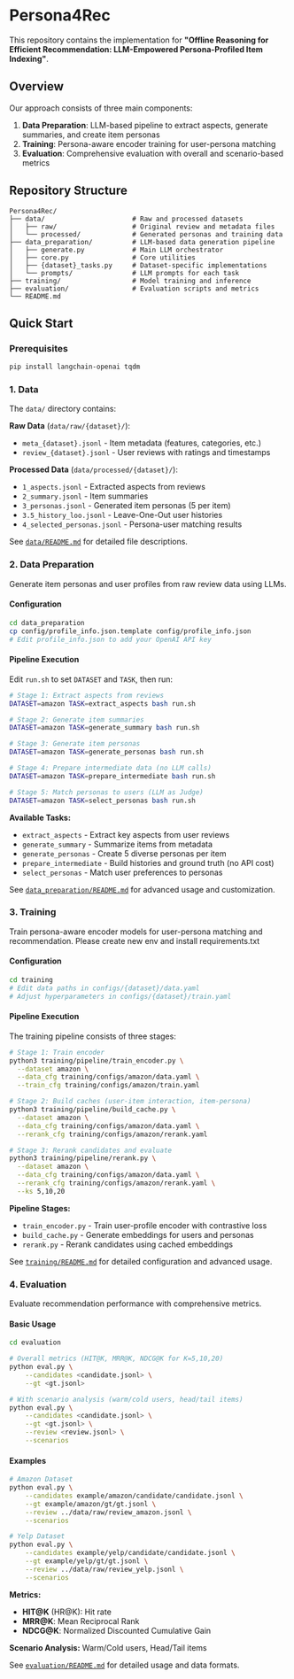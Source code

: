 # Persona4Rec

This repository contains the implementation for **"Offline Reasoning for Efficient Recommendation: LLM-Empowered Persona-Profiled Item Indexing"**.

## Overview

Our approach consists of three main components:

1. **Data Preparation**: LLM-based pipeline to extract aspects, generate summaries, and create item personas
2. **Training**: Persona-aware encoder training for user-persona matching
3. **Evaluation**: Comprehensive evaluation with overall and scenario-based metrics

## Repository Structure

```
Persona4Rec/
├── data/                      # Raw and processed datasets
│   ├── raw/                   # Original review and metadata files
│   └── processed/             # Generated personas and training data
├── data_preparation/          # LLM-based data generation pipeline
│   ├── generate.py            # Main LLM orchestrator
│   ├── core.py                # Core utilities
│   ├── {dataset}_tasks.py     # Dataset-specific implementations
│   └── prompts/               # LLM prompts for each task
├── training/                  # Model training and inference
├── evaluation/                # Evaluation scripts and metrics
└── README.md
```

## Quick Start

### Prerequisites

```bash
pip install langchain-openai tqdm 
```

### 1. Data

The `data/` directory contains:

**Raw Data** (`data/raw/{dataset}/`):
- `meta_{dataset}.jsonl` - Item metadata (features, categories, etc.)
- `review_{dataset}.jsonl` - User reviews with ratings and timestamps

**Processed Data** (`data/processed/{dataset}/`):
- `1_aspects.jsonl` - Extracted aspects from reviews
- `2_summary.jsonl` - Item summaries
- `3_personas.jsonl` - Generated item personas (5 per item)
- `3.5_history_loo.jsonl` - Leave-One-Out user histories
- `4_selected_personas.jsonl` - Persona-user matching results

See [`data/README.md`](data/README.md) for detailed file descriptions.

### 2. Data Preparation

Generate item personas and user profiles from raw review data using LLMs.

#### Configuration

```bash
cd data_preparation
cp config/profile_info.json.template config/profile_info.json
# Edit profile_info.json to add your OpenAI API key
```

#### Pipeline Execution

Edit `run.sh` to set `DATASET` and `TASK`, then run:

```bash
# Stage 1: Extract aspects from reviews
DATASET=amazon TASK=extract_aspects bash run.sh

# Stage 2: Generate item summaries
DATASET=amazon TASK=generate_summary bash run.sh

# Stage 3: Generate item personas
DATASET=amazon TASK=generate_personas bash run.sh

# Stage 4: Prepare intermediate data (no LLM calls)
DATASET=amazon TASK=prepare_intermediate bash run.sh

# Stage 5: Match personas to users (LLM as Judge)
DATASET=amazon TASK=select_personas bash run.sh
```

**Available Tasks:**
- `extract_aspects` - Extract key aspects from user reviews
- `generate_summary` - Summarize items from metadata
- `generate_personas` - Create 5 diverse personas per item
- `prepare_intermediate` - Build histories and ground truth (no API cost)
- `select_personas` - Match user preferences to personas

See [`data_preparation/README.md`](data_preparation/README.md) for advanced usage and customization.

### 3. Training

Train persona-aware encoder models for user-persona matching and recommendation. Please create new env and install requirements.txt

#### Configuration
```bash
cd training
# Edit data paths in configs/{dataset}/data.yaml
# Adjust hyperparameters in configs/{dataset}/train.yaml
```

#### Pipeline Execution

The training pipeline consists of three stages:
```bash
# Stage 1: Train encoder
python3 training/pipeline/train_encoder.py \
  --dataset amazon \
  --data_cfg training/configs/amazon/data.yaml \
  --train_cfg training/configs/amazon/train.yaml

# Stage 2: Build caches (user-item interaction, item-persona)
python3 training/pipeline/build_cache.py \
  --dataset amazon \
  --data_cfg training/configs/amazon/data.yaml \
  --rerank_cfg training/configs/amazon/rerank.yaml

# Stage 3: Rerank candidates and evaluate
python3 training/pipeline/rerank.py \
  --dataset amazon \
  --data_cfg training/configs/amazon/data.yaml \
  --rerank_cfg training/configs/amazon/rerank.yaml \
  --ks 5,10,20
```

**Pipeline Stages:**
- `train_encoder.py` - Train user-profile encoder with contrastive loss
- `build_cache.py` - Generate embeddings for users and personas
- `rerank.py` - Rerank candidates using cached embeddings

See [`training/README.md`](training/README.md) for detailed configuration and advanced usage.

### 4. Evaluation

Evaluate recommendation performance with comprehensive metrics.

#### Basic Usage

```bash
cd evaluation

# Overall metrics (HIT@K, MRR@K, NDCG@K for K=5,10,20)
python eval.py \
    --candidates <candidate.jsonl> \
    --gt <gt.jsonl>

# With scenario analysis (warm/cold users, head/tail items)
python eval.py \
    --candidates <candidate.jsonl> \
    --gt <gt.jsonl> \
    --review <review.jsonl> \
    --scenarios
```

#### Examples

```bash
# Amazon Dataset
python eval.py \
    --candidates example/amazon/candidate/candidate.jsonl \
    --gt example/amazon/gt/gt.jsonl \
    --review ../data/raw/review_amazon.jsonl \
    --scenarios

# Yelp Dataset
python eval.py \
    --candidates example/yelp/candidate/candidate.jsonl \
    --gt example/yelp/gt/gt.jsonl \
    --review ../data/raw/review_yelp.jsonl \
    --scenarios
```

**Metrics:**
- **HIT@K** (HR@K): Hit rate
- **MRR@K**: Mean Reciprocal Rank
- **NDCG@K**: Normalized Discounted Cumulative Gain

**Scenario Analysis:** Warm/Cold users, Head/Tail items

See [`evaluation/README.md`](evaluation/README.md) for detailed usage and data formats.
